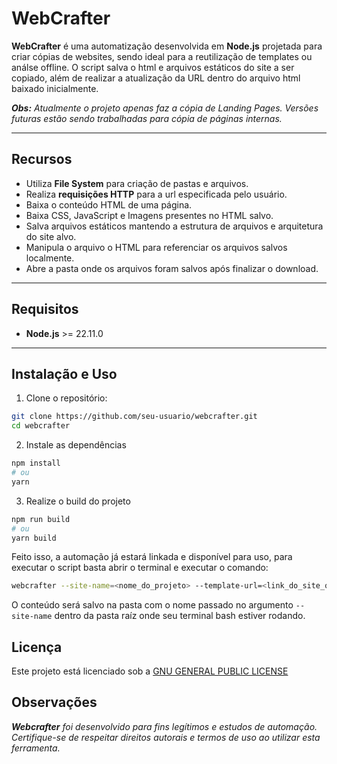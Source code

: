 # WebCrafter

**WebCrafter** é uma automatização desenvolvida em **Node.js** projetada para criar cópias de websites, sendo ideal para a reutilização de templates ou análse offline. O script salva o html e arquivos estáticos do site a ser copiado, além de realizar a atualização da URL dentro do arquivo html baixado inicialmente.

_**Obs:** Atualmente o projeto apenas faz a cópia de Landing Pages. Versões futuras estão sendo trabalhadas para cópia de páginas internas._

---

## Recursos

- Utiliza **File System** para criação de pastas e arquivos.
- Realiza **requisições HTTP** para a url especificada pelo usuário.
- Baixa o conteúdo HTML de uma página.
- Baixa CSS, JavaScript e Imagens presentes no HTML salvo.
- Salva arquivos estáticos mantendo a estrutura de arquivos e arquitetura do site alvo.
- Manipula o arquivo o HTML para referenciar os arquivos salvos localmente.
- Abre a pasta onde os arquivos foram salvos após finalizar o download.

---

## Requisitos

- **Node.js** >= 22.11.0

---

## Instalação e Uso

1. Clone o repositório:
```bash
git clone https://github.com/seu-usuario/webcrafter.git
cd webcrafter
```

2. Instale as dependências
```bash
npm install
# ou 
yarn
```

3. Realize o build do projeto
```bash
npm run build
# ou
yarn build
```

Feito isso, a automação já estará linkada e disponível para uso, para executar o script basta abrir o terminal e executar o comando:
```bash
webcrafter --site-name=<nome_do_projeto> --template-url=<link_do_site_que_deseja_clonar>
```

O conteúdo será salvo na pasta com o nome passado no argumento `--site-name` dentro da pasta raíz onde seu terminal bash estiver rodando.

## Licença

Este projeto está licenciado sob a [GNU GENERAL PUBLIC LICENSE](https://choosealicense.com/licenses/gpl-3.0/#)

## Observações

_**Webcrafter** foi desenvolvido para fins legítimos e estudos de automação. Certifique-se de respeitar direitos autorais e termos de uso ao utilizar esta ferramenta._